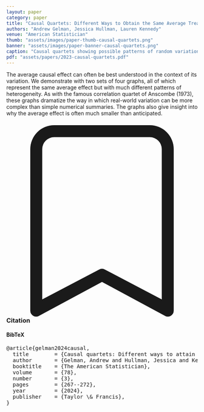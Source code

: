 ```yaml
---
layout: paper
category: paper
title: "Causal Quartets: Different Ways to Obtain the Same Average Treatment Effect"
authors: "Andrew Gelman, Jessica Hullman, Lauren Kennedy"
venue: "American Statistician"
thumb: "assets/images/paper-thumb-causal-quartets.png"
banner: "assets/images/paper-banner-causal-quartets.png"
caption: "Causal quartets showing possible patterns of random variation (left) and systematic variation (right) for an estimated average treatment effect of 0.1. The upper plots summarize possible individual-level treatment effects. The lower plots depict what these effects might look like in observables space under each treatment."
pdf: "assets/papers/2023-causal-quartets.pdf"
---
```


<!-- abstract -->

The average causal effect can often be best understood in the context of its variation. We demonstrate with two sets of four graphs, all of which represent the same average effect but with much different patterns of heterogeneity. As with the famous correlation quartet of Anscombe (1973), these graphs dramatize the way in which real-world variation can be more complex than simple numerical summaries. The graphs also give insight into why the average effect is often much smaller than anticipated.

<h3><svg xmlns="http://www.w3.org/2000/svg" fill="currentColor" class="bi bi-bookmark" viewBox="0 0 16 16">
  <path d="M2 2a2 2 0 0 1 2-2h8a2 2 0 0 1 2 2v13.5a.5.5 0 0 1-.777.416L8 13.101l-5.223 2.815A.5.5 0 0 1 2 15.5V2zm2-1a1 1 0 0 0-1 1v12.566l4.723-2.482a.5.5 0 0 1 .554 0L13 14.566V2a1 1 0 0 0-1-1H4z"/>
</svg> Citation</h3>
<div class="bibtex">
<!-- bibtex -->
<h4>BibTeX</h4>
<pre>
@article{gelman2024causal,
  title        = {Causal quartets: Different ways to attain the same average treatment effect},
  author       = {Gelman, Andrew and Hullman, Jessica and Kennedy, Lauren},
  booktitle    = {The American Statistician},
  volume       = {78},
  number       = {3},
  pages        = {267--272},
  year         = {2024},
  publisher    = {Taylor \&amp; Francis},
}
</pre>
</div>
